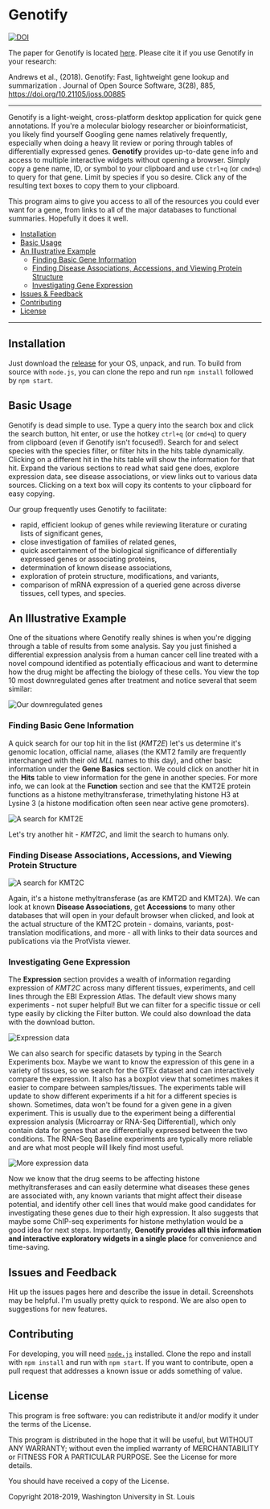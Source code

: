 # Genotify
[![DOI](http://joss.theoj.org/papers/10.21105/joss.00885/status.svg)](https://doi.org/10.21105/joss.00885)

The paper for Genotify is located [here](http://joss.theoj.org/papers/10.21105/joss.00885). Please cite it if you use Genotify in your research:

Andrews et al., (2018). Genotify: Fast, lightweight gene lookup and summarization . Journal of Open Source Software, 3(28), 885, https://doi.org/10.21105/joss.00885

---

Genotify is a light-weight, cross-platform desktop application for quick gene annotations. If you're a molecular biology researcher or bioinformaticist, you likely find yourself Googling gene names relatively frequently, especially when doing a heavy lit review or poring through tables of differentially expressed genes. **Genotify** provides up-to-date gene info and access to multiple interactive widgets without opening a browser. Simply copy a gene name, ID, or symbol to your clipboard and use `ctrl+q` (or `cmd+q`) to query for that gene. Limit by species if you so desire. Click any of the resulting text boxes to copy them to your clipboard.

This program aims to give you access to all of the resources you could ever want for a gene, from links to all of the major databases to functional summaries. Hopefully it does it well.

- [Installation](#installation)
- [Basic Usage](#basic-usage)
- [An Illustrative Example](#an-illustrative-example)
  * [Finding Basic Gene Information](#finding-basic-gene-information)
  * [Finding Disease Associations, Accessions, and Viewing Protein Structure](#finding-disease-associations-accessions-and-viewing-protein-structure)
  * [Investigating Gene Expression](#investigating-gene-expression)
- [Issues & Feedback](#issues-and-feedback)
- [Contributing](#contributing)
- [License](#license)

---

## Installation
Just download the [release](https://github.com/j-andrews7/GenotifyDesktop/releases) for your OS, unpack, and run. To build from source with `node.js`, you can clone the repo and run `npm install` followed by `npm start`.

## Basic Usage
Genotify is dead simple to use. Type a query into the search box and click the search button, hit enter, or use the hotkey `ctrl+q` (or `cmd+q`) to query from clipboard (even if Genotify isn't focused!). Search for and select species with the species filter, or filter hits in the hits table dynamically. Clicking on a different hit in the hits table will show the information for that hit. Expand the various sections to read what said gene does, explore expression data, see disease associations, or view links out to various data sources. Clicking on a text box will copy its contents to your clipboard for easy copying.

Our group frequently uses Genotify to facilitate:

 - rapid, efficient lookup of genes while reviewing literature or curating lists of significant genes,
 - close investigation of families of related genes,
 - quick ascertainment of the biological significance of differentially expressed genes or associating proteins,
 - determination of known disease associations,
 - exploration of protein structure, modifications, and variants,
 - comparison of mRNA expression of a queried gene across diverse tissues, cell types, and species.

## An Illustrative Example
One of the situations where Genotify really shines is when you're digging through a table of results from some analysis. Say you just finished a differential expression analysis from a human cancer cell line treated with a novel compound identified as potentially efficacious and want to determine how the drug might be affecting the biology of these cells. You view the top 10 most downregulated genes after treatment and notice several that seem similar:

![Our downregulated genes](./docs/img/1.png)

### Finding Basic Gene Information
A quick search for our top hit in the list (*KMT2E*) let's us determine it's genomic location, official name, aliases (the KMT2 family are frequently interchanged with their old *MLL* names to this day), and other basic information under the **Gene Basics** section. We could click on another hit in the **Hits** table to view information for the gene in another species. For more info, we can look at the **Function** section and see that the KMT2E protein functions as a histone methyltransferase, trimethylating histone H3 at Lysine 3 (a histone modification often seen near active gene promoters).

![A search for KMT2E](./docs/img/2.gif)

Let's try another hit - *KMT2C*, and limit the search to humans only.

### Finding Disease Associations, Accessions, and Viewing Protein Structure
![A search for KMT2C](./docs/img/3.gif)

Again, it's a histone methyltransferase (as are KMT2D and KMT2A). We can look at known **Disease Associations**, get **Accessions** to many other databases that will open in your default browser when clicked, and look at the actual structure of the KMT2C protein - domains, variants, post-translation modifications, and more - all with links to their data sources and publications via the ProtVista viewer.

### Investigating Gene Expression
The **Expression** section provides a wealth of information regarding expression of *KMT2C* across many different tissues, experiments, and cell lines through the EBI Expression Atlas. The default view shows many experiments - not super helpful! But we can filter for a specific tissue or cell type easily by clicking the Filter button. We could also download the data with the download button.

![Expression data](./docs/img/4.gif)

We can also search for specific datasets by typing in the Search Experiments box. Maybe we want to know the expression of this gene in a variety of tissues, so we search for the GTEx dataset and can interactively compare the expression. It also has a boxplot view that sometimes makes it easier to compare between samples/tissues. The experiments table will update to show different experiments if a hit for a different species is shown. Sometimes, data won't be found for a given gene in a given experiment. This is usually due to the experiment being a differential expression analysis (Microarray or RNA-Seq Differential), which only contain data for genes that are differentially expressed between the two conditions. The RNA-Seq Baseline experiments are typically more reliable and are what most people will likely find most useful.

![More expression data](./docs/img/5.gif)

Now we know that the drug seems to be affecting histone methyltransferases and can easily determine what diseases these genes are associated with, any known variants that might affect their disease potential, and identify other cell lines that would make good candidates for investigating these genes due to their high expression. It also suggests that maybe some ChIP-seq experiments for histone methylation would be a good idea for next steps. Importantly, **Genotify provides all this information and interactive exploratory widgets in a single place** for convenience and time-saving.

## Issues and Feedback
Hit up the issues pages here and describe the issue in detail. Screenshots may be helpful. I'm usually pretty quick to respond. We are also open to suggestions for new features.

## Contributing
For developing, you will need [`node.js`](https://nodejs.org/en/) installed. Clone the repo and install with `npm install` and run with `npm start`. If you want to contribute, open a pull request that addresses a known issue or adds something of value.

## License
This program is free software: you can redistribute it and/or modify
it under the terms of the License.

This program is distributed in the hope that it will be useful,
but WITHOUT ANY WARRANTY; without even the implied warranty of
MERCHANTABILITY or FITNESS FOR A PARTICULAR PURPOSE.  See the
License for more details.

You should have received a copy of the License.

Copyright 2018-2019, Washington University in St. Louis
